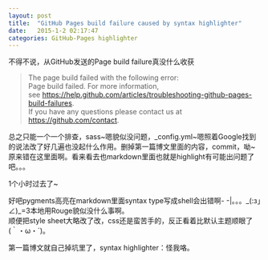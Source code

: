 ```yaml
---
layout: post
title:  "GitHub Pages build failure caused by syntax highlighter"
date:   2015-1-2 02:17:47
categories: GitHub-Pages highlighter
---
```

不得不说，从GitHub发送的Page build failure真没什么收获

>The page build failed with the following error:   
>Page build failed. For more information,   
>see https://help.github.com/articles/troubleshooting-github-pages-build-failures.   
>If you have any questions please contact us at https://github.com/contact.

总之只能一个一个排查，sass~嗯貌似没问题，_config.yml~嗯照着Google找到的说法改了好几遍也没起什么作用。删掉第一篇博文里面的内容，commit，呦~原来错在这里面啊。看来看去也markdown里面也就是highlight有可能出问题了吧。。。

1个小时过去了~

好吧pygments高亮在markdown里面syntax type写成shell会出错啊- -|。。。\_(:з」∠)\_=3本地用Rouge貌似没什么事啊。   
顺便把style sheet大略改了改，css还是蛮苦手的，反正看着比默认主题顺眼了(｀・ω・´)。

第一篇博文就自己掉坑里了，syntax highlighter：怪我咯。